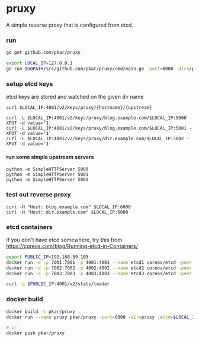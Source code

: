 # pruxy

A simple reverse proxy that is configured from etcd.


### run

```bash
go get github.com/pkar/pruxy

export LOCAL_IP=127.0.0.1
go run $GOPATH/src/github.com/pkar/pruxy/cmd/main.go -port=6000 -dir=/pruxy -etcd=$LOCAL_IP:4001,$LOCAL_IP:4002
```

### setup etcd keys
etcd keys are stored and watched on the given dir name

```
curl $LOCAL_IP:4001/v2/keys/pruxy/{hostname}/{upstream}

curl -L $LOCAL_IP:4001/v2/keys/pruxy/blog.example.com/$LOCAL_IP:5000 -XPUT -d value='1'
curl -L $LOCAL_IP:4001/v2/keys/pruxy/blog.example.com/$LOCAL_IP:5001 -XPUT -d value='1'
curl -L $LOCAL_IP:4001/v2/keys/pruxy/dir.example.com/$LOCAL_IP:5002 -XPUT -d value='1'
```

#### run some simple upstream servers

```
python -m SimpleHTTPServer 5000
python -m SimpleHTTPServer 5001
python -m SimpleHTTPServer 5002
```

### test out reverse proxy

```
curl -H "Host: blog.example.com" $LOCAL_IP:6000
curl -H "Host: dir.example.com" $LOCAL_IP:6000
```

### etcd containers

If you don't have etcd somewhere, try this from https://coreos.com/blog/Running-etcd-in-Containers/

```bash
export PUBLIC_IP=192.168.59.103
docker run -d -p 7001:7001 -p 4001:4001 --name etcd1 coreos/etcd -peer-addr ${PUBLIC_IP}:7001 -addr ${PUBLIC_IP}:4001 -peers ${PUBLIC_IP}:7002,${PUBLIC_IP}:7003
docker run -d -p 7002:7002 -p 4002:4002 --name etcd2 coreos/etcd -peer-addr ${PUBLIC_IP}:7002 -addr ${PUBLIC_IP}:4002 -peers ${PUBLIC_IP}:7001,${PUBLIC_IP}:7003
docker run -d -p 7003:7003 -p 4003:4003 --name etcd3 coreos/etcd -peer-addr ${PUBLIC_IP}:7003 -addr ${PUBLIC_IP}:4003 -peers ${PUBLIC_IP}:7001,${PUBLIC_IP}:7002

curl -L $PUBLIC_IP:4001/v2/stats/leader
```

### docker build

```bash
docker build -t pkar/pruxy .
docker run --name pruxy pkar/pruxy -port=6000 -dir=pruxy -etcd=$LOCAL_IP:4001,$LOCAL_IP:4002,$LOCAL_IP:4003

# or 
docker push pkar/pruxy
```
